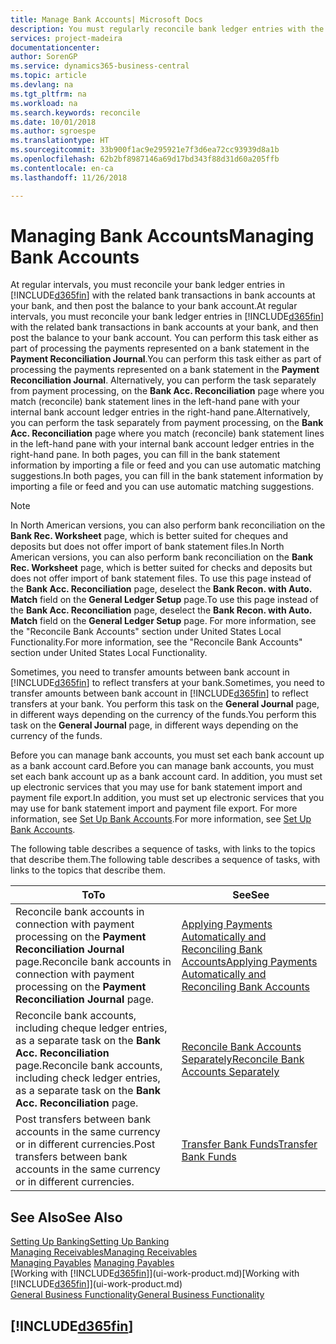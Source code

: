 ```yaml
---
title: Manage Bank Accounts| Microsoft Docs
description: You must regularly reconcile bank ledger entries with the related bank transactions in your bank accounts.
services: project-madeira
documentationcenter: 
author: SorenGP
ms.service: dynamics365-business-central
ms.topic: article
ms.devlang: na
ms.tgt_pltfrm: na
ms.workload: na
ms.search.keywords: reconcile
ms.date: 10/01/2018
ms.author: sgroespe
ms.translationtype: HT
ms.sourcegitcommit: 33b900f1ac9e295921e7f3d6ea72cc93939d8a1b
ms.openlocfilehash: 62b2bf8987146a69d17bd343f88d31d60a205ffb
ms.contentlocale: en-ca
ms.lasthandoff: 11/26/2018

---
```

# <a name="managing-bank-accounts"></a><span data-ttu-id="48073-103">Managing Bank Accounts</span><span class="sxs-lookup"><span data-stu-id="48073-103">Managing Bank Accounts</span></span>
<span data-ttu-id="48073-104">At regular intervals, you must reconcile your bank ledger entries in [!INCLUDE[d365fin](includes/d365fin_md.md)] with the related bank transactions in bank accounts at your bank, and then post the balance to your bank account.</span><span class="sxs-lookup"><span data-stu-id="48073-104">At regular intervals, you must reconcile your bank ledger entries in [!INCLUDE[d365fin](includes/d365fin_md.md)] with the related bank transactions in bank accounts at your bank, and then post the balance to your bank account.</span></span> <span data-ttu-id="48073-105">You can perform this task either as part of processing the payments represented on a bank statement in the **Payment Reconciliation Journal**.</span><span class="sxs-lookup"><span data-stu-id="48073-105">You can perform this task either as part of processing the payments represented on a bank statement in the **Payment Reconciliation Journal**.</span></span> <span data-ttu-id="48073-106">Alternatively, you can perform the task separately from payment processing, on the **Bank Acc. Reconciliation** page where you match (reconcile) bank statement lines in the left-hand pane with your internal bank account ledger entries in the right-hand pane.</span><span class="sxs-lookup"><span data-stu-id="48073-106">Alternatively, you can perform the task separately from payment processing, on the **Bank Acc. Reconciliation** page where you match (reconcile) bank statement lines in the left-hand pane with your internal bank account ledger entries in the right-hand pane.</span></span> <span data-ttu-id="48073-107">In both pages, you can fill in the bank statement information by importing a file or feed and you can use automatic matching suggestions.</span><span class="sxs-lookup"><span data-stu-id="48073-107">In both pages, you can fill in the bank statement information by importing a file or feed and you can use automatic matching suggestions.</span></span>

> [!NOTE]  
> <span data-ttu-id="48073-108">In North American versions, you can also perform bank reconciliation on the **Bank Rec. Worksheet** page, which is better suited for cheques and deposits but does not offer import of bank statement files.</span><span class="sxs-lookup"><span data-stu-id="48073-108">In North American versions, you can also perform bank reconciliation on the **Bank Rec. Worksheet** page, which is better suited for checks and deposits but does not offer import of bank statement files.</span></span> <span data-ttu-id="48073-109">To use this page instead of the **Bank Acc. Reconciliation** page, deselect the **Bank Recon. with Auto. Match** field on the **General Ledger Setup** page.</span><span class="sxs-lookup"><span data-stu-id="48073-109">To use this page instead of the **Bank Acc. Reconciliation** page, deselect the **Bank Recon. with Auto. Match** field on the **General Ledger Setup** page.</span></span> <span data-ttu-id="48073-110">For more information, see the "Reconcile Bank Accounts" section under United States Local Functionality.</span><span class="sxs-lookup"><span data-stu-id="48073-110">For more information, see the "Reconcile Bank Accounts" section under United States Local Functionality.</span></span>

<span data-ttu-id="48073-111">Sometimes, you need to transfer amounts between bank account in [!INCLUDE[d365fin](includes/d365fin_md.md)] to reflect transfers at your bank.</span><span class="sxs-lookup"><span data-stu-id="48073-111">Sometimes, you need to transfer amounts between bank account in [!INCLUDE[d365fin](includes/d365fin_md.md)] to reflect transfers at your bank.</span></span> <span data-ttu-id="48073-112">You perform this task on the **General Journal** page, in different ways depending on the currency of the funds.</span><span class="sxs-lookup"><span data-stu-id="48073-112">You perform this task on the **General Journal** page, in different ways depending on the currency of the funds.</span></span>

<span data-ttu-id="48073-113">Before you can manage bank accounts, you must set each bank account up as a bank account card.</span><span class="sxs-lookup"><span data-stu-id="48073-113">Before you can manage bank accounts, you must set each bank account up as a bank account card.</span></span> <span data-ttu-id="48073-114">In addition, you must set up electronic services that you may use for bank statement import and payment file export.</span><span class="sxs-lookup"><span data-stu-id="48073-114">In addition, you must set up electronic services that you may use for bank statement import and payment file export.</span></span> <span data-ttu-id="48073-115">For more information, see [Set Up Bank Accounts](bank-setup-banking.md).</span><span class="sxs-lookup"><span data-stu-id="48073-115">For more information, see [Set Up Bank Accounts](bank-setup-banking.md).</span></span>

<span data-ttu-id="48073-116">The following table describes a sequence of tasks, with links to the topics that describe them.</span><span class="sxs-lookup"><span data-stu-id="48073-116">The following table describes a sequence of tasks, with links to the topics that describe them.</span></span>

| <span data-ttu-id="48073-117">To</span><span class="sxs-lookup"><span data-stu-id="48073-117">To</span></span> | <span data-ttu-id="48073-118">See</span><span class="sxs-lookup"><span data-stu-id="48073-118">See</span></span> |
| --- | --- |
| <span data-ttu-id="48073-119">Reconcile bank accounts in connection with payment processing on the **Payment Reconciliation Journal** page.</span><span class="sxs-lookup"><span data-stu-id="48073-119">Reconcile bank accounts in connection with payment processing on the **Payment Reconciliation Journal** page.</span></span> |[<span data-ttu-id="48073-120">Applying Payments Automatically and Reconciling Bank Accounts</span><span class="sxs-lookup"><span data-stu-id="48073-120">Applying Payments Automatically and Reconciling Bank Accounts</span></span>](receivables-apply-payments-auto-reconcile-bank-accounts.md) |
| <span data-ttu-id="48073-121">Reconcile bank accounts, including cheque ledger entries, as a separate task on the **Bank Acc. Reconciliation** page.</span><span class="sxs-lookup"><span data-stu-id="48073-121">Reconcile bank accounts, including check ledger entries, as a separate task on the **Bank Acc. Reconciliation** page.</span></span> |[<span data-ttu-id="48073-122">Reconcile Bank Accounts Separately</span><span class="sxs-lookup"><span data-stu-id="48073-122">Reconcile Bank Accounts Separately</span></span>](bank-how-reconcile-bank-accounts-separately.md) |
| <span data-ttu-id="48073-123">Post transfers between bank accounts in the same currency or in different currencies.</span><span class="sxs-lookup"><span data-stu-id="48073-123">Post transfers between bank accounts in the same currency or in different currencies.</span></span> |[<span data-ttu-id="48073-124">Transfer Bank Funds</span><span class="sxs-lookup"><span data-stu-id="48073-124">Transfer Bank Funds</span></span>](bank-how-transfer-bank-funds.md) |

## <a name="see-also"></a><span data-ttu-id="48073-125">See Also</span><span class="sxs-lookup"><span data-stu-id="48073-125">See Also</span></span>
[<span data-ttu-id="48073-126">Setting Up Banking</span><span class="sxs-lookup"><span data-stu-id="48073-126">Setting Up Banking</span></span>](bank-setup-banking.md)  
[<span data-ttu-id="48073-127">Managing Receivables</span><span class="sxs-lookup"><span data-stu-id="48073-127">Managing Receivables</span></span>](receivables-manage-receivables.md)  
<span data-ttu-id="48073-128">[Managing Payables](payables-manage-payables.md)  </span><span class="sxs-lookup"><span data-stu-id="48073-128">[Managing Payables](payables-manage-payables.md)  </span></span>  
<span data-ttu-id="48073-129">[Working with [!INCLUDE[d365fin](includes/d365fin_md.md)]](ui-work-product.md)</span><span class="sxs-lookup"><span data-stu-id="48073-129">[Working with [!INCLUDE[d365fin](includes/d365fin_md.md)]](ui-work-product.md)</span></span>  
[<span data-ttu-id="48073-130">General Business Functionality</span><span class="sxs-lookup"><span data-stu-id="48073-130">General Business Functionality</span></span>](ui-across-business-areas.md)  

## [!INCLUDE[d365fin](includes/free_trial_md.md)]  
 

